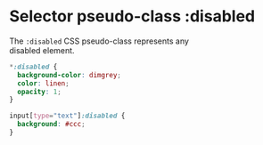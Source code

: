 # Selector pseudo-class :disabled  

The `:disabled` CSS pseudo-class represents any  
disabled element.  

```css
*:disabled {
  background-color: dimgrey;
  color: linen;
  opacity: 1;
}

input[type="text"]:disabled {
  background: #ccc;
}
```
